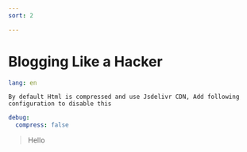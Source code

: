 ```yaml
---
sort: 2

---
```


# Blogging Like a Hacker

```yml
lang: en
```

```tip
By default Html is compressed and use Jsdelivr CDN, Add following configuration to disable this
```

```yml
debug:
  compress: false
```

> Hello